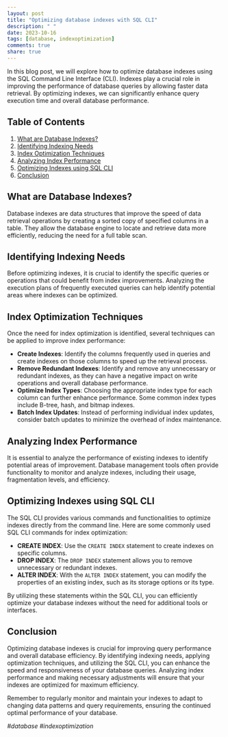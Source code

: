 ```yaml
---
layout: post
title: "Optimizing database indexes with SQL CLI"
description: " "
date: 2023-10-16
tags: [database, indexoptimization]
comments: true
share: true
---
```


In this blog post, we will explore how to optimize database indexes using the SQL Command Line Interface (CLI). Indexes play a crucial role in improving the performance of database queries by allowing faster data retrieval. By optimizing indexes, we can significantly enhance query execution time and overall database performance.

## Table of Contents
1. [What are Database Indexes?](#what-are-database-indexes)
2. [Identifying Indexing Needs](#identifying-indexing-needs)
3. [Index Optimization Techniques](#index-optimization-techniques)
4. [Analyzing Index Performance](#analyzing-index-performance)
5. [Optimizing Indexes using SQL CLI](#optimizing-indexes-using-sql-cli)
6. [Conclusion](#conclusion)

## What are Database Indexes?
Database indexes are data structures that improve the speed of data retrieval operations by creating a sorted copy of specified columns in a table. They allow the database engine to locate and retrieve data more efficiently, reducing the need for a full table scan.

## Identifying Indexing Needs
Before optimizing indexes, it is crucial to identify the specific queries or operations that could benefit from index improvements. Analyzing the execution plans of frequently executed queries can help identify potential areas where indexes can be optimized. 

## Index Optimization Techniques
Once the need for index optimization is identified, several techniques can be applied to improve index performance:

- **Create Indexes**: Identify the columns frequently used in queries and create indexes on those columns to speed up the retrieval process.
- **Remove Redundant Indexes**: Identify and remove any unnecessary or redundant indexes, as they can have a negative impact on write operations and overall database performance.
- **Optimize Index Types**: Choosing the appropriate index type for each column can further enhance performance. Some common index types include B-tree, hash, and bitmap indexes.
- **Batch Index Updates**: Instead of performing individual index updates, consider batch updates to minimize the overhead of index maintenance.

## Analyzing Index Performance
It is essential to analyze the performance of existing indexes to identify potential areas of improvement. Database management tools often provide functionality to monitor and analyze indexes, including their usage, fragmentation levels, and efficiency.

## Optimizing Indexes using SQL CLI
The SQL CLI provides various commands and functionalities to optimize indexes directly from the command line. Here are some commonly used SQL CLI commands for index optimization:

- **CREATE INDEX**: Use the `CREATE INDEX` statement to create indexes on specific columns.
- **DROP INDEX**: The `DROP INDEX` statement allows you to remove unnecessary or redundant indexes.
- **ALTER INDEX**: With the `ALTER INDEX` statement, you can modify the properties of an existing index, such as its storage options or its type.

By utilizing these statements within the SQL CLI, you can efficiently optimize your database indexes without the need for additional tools or interfaces.

## Conclusion
Optimizing database indexes is crucial for improving query performance and overall database efficiency. By identifying indexing needs, applying optimization techniques, and utilizing the SQL CLI, you can enhance the speed and responsiveness of your database queries. Analyzing index performance and making necessary adjustments will ensure that your indexes are optimized for maximum efficiency.

Remember to regularly monitor and maintain your indexes to adapt to changing data patterns and query requirements, ensuring the continued optimal performance of your database.

*#database #indexoptimization*